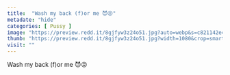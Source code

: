 ```yaml
---
title:  "Wash my back (f)or me 😈😝"
metadate: "hide"
categories: [ Pussy ]
image: "https://preview.redd.it/8gjfyw3z24o51.jpg?auto=webp&s=c821142e43ea019a554c7f95c368d18c1d6f8da0"
thumb: "https://preview.redd.it/8gjfyw3z24o51.jpg?width=1080&crop=smart&auto=webp&s=424c5fe7d746adbb01ff763722753fd49657169d"
visit: ""
---
```

Wash my back (f)or me 😈😝
